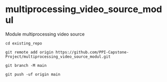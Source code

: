 # multiprocessing_video_source_modul
Module multiprocessing video source

```
cd existing_repo

git remote add origin https://github.com/PPI-Capstone-Project/multiprocessing_video_source_modul.git

git branch -M main

git push -uf origin main
```
